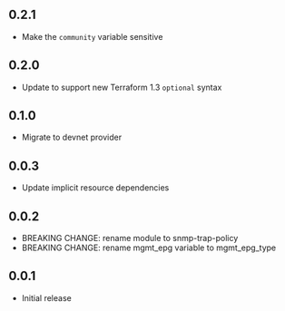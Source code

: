 ## 0.2.1

- Make the `community` variable sensitive

## 0.2.0

- Update to support new Terraform 1.3 `optional` syntax

## 0.1.0

- Migrate to devnet provider

## 0.0.3

- Update implicit resource dependencies

## 0.0.2

- BREAKING CHANGE: rename module to snmp-trap-policy
- BREAKING CHANGE: rename mgmt_epg variable to mgmt_epg_type

## 0.0.1

- Initial release
